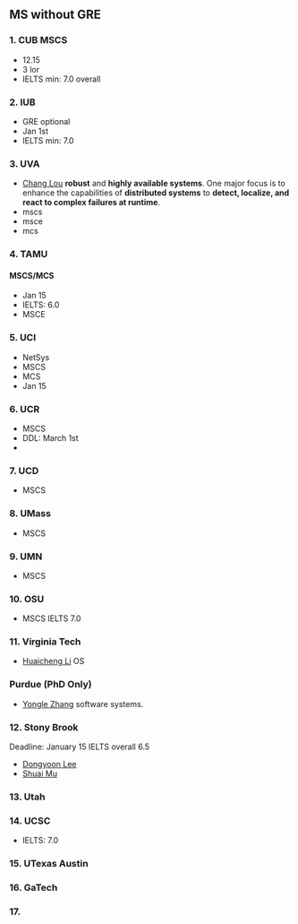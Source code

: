 ## MS without GRE
### 1. CUB MSCS
- 12.15
- 3 lor
- IELTS min: 7.0 overall
### 2. IUB
- GRE optional
- Jan 1st
- IELTS min: 7.0
### 3. UVA
- [Chang Lou](https://changlousys.github.io/about/) **robust** and **highly available systems**. One major focus is to enhance the capabilities of **distributed systems** to **detect, localize, and react to complex failures at runtime**.
- mscs
- msce
- mcs
### 4. TAMU 
#### MSCS/MCS
- Jan 15
- IELTS: 6.0
- MSCE
### 5. UCI
- NetSys
- MSCS
- MCS
- Jan 15
### 6. UCR
- MSCS
- DDL: March 1st
- 
### 7. UCD
- MSCS
### 8. UMass
- MSCS
### 9. UMN
- MSCS
### 10. OSU
- MSCS IELTS 7.0
### 11. Virginia Tech
- [Huaicheng Li](https://huaicheng.github.io/) OS
### Purdue (PhD Only)
- [Yongle Zhang](https://yonglezh-purdue.github.io/) software systems.
### 12. Stony Brook
Deadline: January 15
IELTS overall 6.5
- [Dongyoon Lee](https://www3.cs.stonybrook.edu/~dongyoon/students.html)
- [Shuai Mu](mpaxos.com)
### 13. Utah
### 14. UCSC
- IELTS: 7.0
### 15. UTexas Austin
### 16. GaTech
### 17. 
